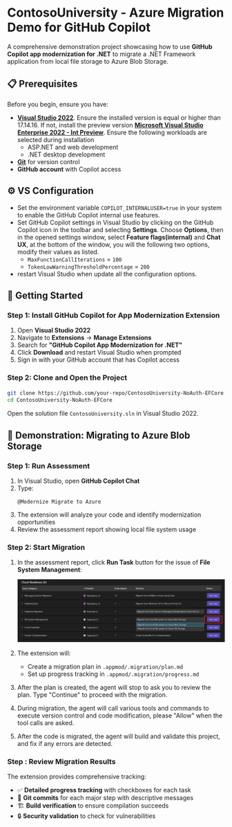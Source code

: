 # ContosoUniversity - Azure Migration Demo for GitHub Copilot

A comprehensive demonstration project showcasing how to use **GitHub Copilot app modernization for .NET** to migrate a .NET Framework application from local file storage to Azure Blob Storage.

## 📋 Prerequisites

Before you begin, ensure you have:

- **[Visual Studio 2022](https://visualstudio.microsoft.com/)**. Ensure the installed version is equal or higher than 17.14.16. If not, install the preview version **[Microsoft Visual Studio Enterprise 2022 - Int Preview](https://aka.ms/vs/17/intpreview/vs_enterprise.exe)**. Ensure the following workloads are selected during installation
    - ASP.NET and web development
    - .NET desktop development
- **[Git](https://git-scm.com/)** for version control
- **GitHub account** with Copilot access

## ⚙️ VS Configuration

- Set the environment variable `COPILOT_INTERNALUSER=true` in your system to enable the GitHub Copilot internal use features.
- Set GitHub Copilot settings in Visual Studio by clicking on the GitHub Copilot icon in the toolbar and selecting **Settings**. Choose **Options**, then in the opened settings window, select **Feature flags(internal)** and **Chat UX**, at the bottom of the window, you will the following two options, modify their values as listed.
  - `MaxFunctionCallIterations` = `100`
  - `TokenLowWarningThresholdPercentage` = `200`
- restart Visual Studio when update all the configuration options.

## 🚀 Getting Started

### Step 1: Install GitHub Copilot for App Modernization Extension

1. Open **Visual Studio 2022**
2. Navigate to **Extensions** → **Manage Extensions**
3. Search for **"GitHub Copilot App Modernization for .NET"**
4. Click **Download** and restart Visual Studio when prompted
5. Sign in with your GitHub account that has Copilot access

### Step 2: Clone and Open the Project

```sh
git clone https://github.com/your-repo/ContosoUniversity-NoAuth-EFCore.git
cd ContosoUniversity-NoAuth-EFCore
```

Open the solution file `ContosoUniversity.sln` in Visual Studio 2022.

## 🔄 Demonstration: Migrating to Azure Blob Storage

### Step 1: Run Assessment

1. In Visual Studio, open **GitHub Copilot Chat**
2. Type: 
	```
	@Modernize Migrate to Azure
	```
3. The extension will analyze your code and identify modernization opportunities
4. Review the assessment report showing local file system usage

### Step 2: Start Migration

1. In the assessment report, click **Run Task** button for the issue of **File System Management**:

   ![Run Task](media/run-migartion-task.png)

2. The extension will:
   - Create a migration plan in `.appmod/.migration/plan.md`
   - Set up progress tracking in `.appmod/.migration/progress.md`

3. After the plan is created, the agent will stop to ask you to review the plan. Type "Continue" to proceed with the migration.

4. During migration, the agent will call various tools and commands to execute version control and code modification, please "Allow" when the tool calls are asked.

4. After the code is migrated, the agent will build and validate this project, and fix if any errors are detected.

### Step : Review Migration Results

The extension provides comprehensive tracking:
- ✅ **Detailed progress tracking** with checkboxes for each task
- 🔄 **Git commits** for each major step with descriptive messages
- 🏗️ **Build verification** to ensure compilation succeeds
- 🔒 **Security validation** to check for vulnerabilities

